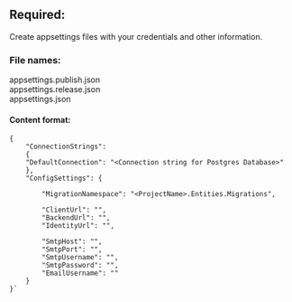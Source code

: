 ## Required: 

Create appsettings files with your credentials and other information.  

### File names: 

appsettings.publish.json  
appsettings.release.json  
appsettings.json

#### Content format: 

    {
        "ConnectionStrings": 
        {
        "DefaultConnection": "<Connection string for Postgres Database>"
        },
        "ConfigSettings": {

            "MigrationNamespace": "<ProjectName>.Entities.Migrations",

            "ClientUrl": "",
            "BackendUrl": "",
            "IdentityUrl": "",

            "SmtpHost": "",
            "SmtpPort": "",
            "SmtpUsername": "",
            "SmtpPassword": "",
            "EmailUsername": ""
        } 
    }`